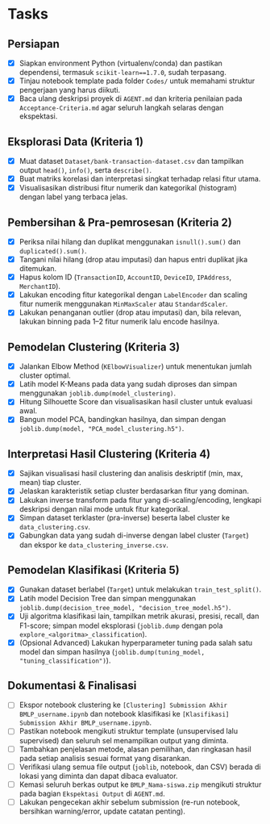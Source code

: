 # Tasks

## Persiapan

- [x] Siapkan environment Python (virtualenv/conda) dan pastikan dependensi, termasuk `scikit-learn==1.7.0`, sudah terpasang.
- [x] Tinjau notebook template pada folder `Codes/` untuk memahami struktur pengerjaan yang harus diikuti.
- [x] Baca ulang deskripsi proyek di `AGENT.md` dan kriteria penilaian pada `Acceptance-Criteria.md` agar seluruh langkah selaras dengan ekspektasi.

## Eksplorasi Data (Kriteria 1)

- [x] Muat dataset `Dataset/bank-transaction-dataset.csv` dan tampilkan output `head()`, `info()`, serta `describe()`.
- [x] Buat matriks korelasi dan interpretasi singkat terhadap relasi fitur utama.
- [x] Visualisasikan distribusi fitur numerik dan kategorikal (histogram) dengan label yang terbaca jelas.

## Pembersihan & Pra-pemrosesan (Kriteria 2)

- [x] Periksa nilai hilang dan duplikat menggunakan `isnull().sum()` dan `duplicated().sum()`.
- [x] Tangani nilai hilang (drop atau imputasi) dan hapus entri duplikat jika ditemukan.
- [x] Hapus kolom ID (`TransactionID`, `AccountID`, `DeviceID`, `IPAddress`, `MerchantID`).
- [x] Lakukan encoding fitur kategorikal dengan `LabelEncoder` dan scaling fitur numerik menggunakan `MinMaxScaler` atau `StandardScaler`.
- [x] Lakukan penanganan outlier (drop atau imputasi) dan, bila relevan, lakukan binning pada 1–2 fitur numerik lalu encode hasilnya.

## Pemodelan Clustering (Kriteria 3)

- [x] Jalankan Elbow Method (`KElbowVisualizer`) untuk menentukan jumlah cluster optimal.
- [x] Latih model K-Means pada data yang sudah diproses dan simpan menggunakan `joblib.dump(model_clustering)`.
- [x] Hitung Silhouette Score dan visualisasikan hasil cluster untuk evaluasi awal.
- [x] Bangun model PCA, bandingkan hasilnya, dan simpan dengan `joblib.dump(model, "PCA_model_clustering.h5")`.

## Interpretasi Hasil Clustering (Kriteria 4)

- [x] Sajikan visualisasi hasil clustering dan analisis deskriptif (min, max, mean) tiap cluster.
- [x] Jelaskan karakteristik setiap cluster berdasarkan fitur yang dominan.
- [x] Lakukan inverse transform pada fitur yang di-scaling/encoding, lengkapi deskripsi dengan nilai mode untuk fitur kategorikal.
- [x] Simpan dataset terklaster (pra-inverse) beserta label cluster ke `data_clustering.csv`.
- [x] Gabungkan data yang sudah di-inverse dengan label cluster (`Target`) dan ekspor ke `data_clustering_inverse.csv`.

## Pemodelan Klasifikasi (Kriteria 5)

- [x] Gunakan dataset berlabel (`Target`) untuk melakukan `train_test_split()`.
- [x] Latih model Decision Tree dan simpan menggunakan `joblib.dump(decision_tree_model, "decision_tree_model.h5")`.
- [x] Uji algoritma klasifikasi lain, tampilkan metrik akurasi, presisi, recall, dan F1-score; simpan model eksplorasi (`joblib.dump` dengan pola `explore_<algoritma>_classification`).
- [x] (Opsional Advanced) Lakukan hyperparameter tuning pada salah satu model dan simpan hasilnya (`joblib.dump(tuning_model, "tuning_classification")`).

## Dokumentasi & Finalisasi

- [ ] Ekspor notebook clustering ke `[Clustering] Submission Akhir BMLP_username.ipynb` dan notebook klasifikasi ke `[Klasifikasi] Submission Akhir BMLP_username.ipynb`.
- [ ] Pastikan notebook mengikuti struktur template (unsupervised lalu supervised) dan seluruh sel menampilkan output yang diminta.
- [ ] Tambahkan penjelasan metode, alasan pemilihan, dan ringkasan hasil pada setiap analisis sesuai format yang disarankan.
- [ ] Verifikasi ulang semua file output (`joblib`, notebook, dan CSV) berada di lokasi yang diminta dan dapat dibaca evaluator.
- [ ] Kemasi seluruh berkas output ke `BMLP_Nama-siswa.zip` mengikuti struktur pada bagian `Ekspektasi Output` di `AGENT.md`.
- [ ] Lakukan pengecekan akhir sebelum submission (re-run notebook, bersihkan warning/error, update catatan penting).
